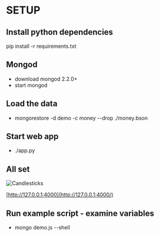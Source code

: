 SETUP
======

Install python dependencies
---------------------------

pip install -r requirements.txt

Mongod
------
* download mongod 2.2.0+
* start mongod

Load the data
-------------

* mongorestore -d demo -c money --drop ./money.bson

Start web app
-------------
* ./app.py

All set
-------

![Candlesticks](https://raw.github.com/rozza/demos/master/aggregation/candlesticks/candlesticks.png)


[http://127.0.0.1:4000](http://127.0.0.1:4000/)

Run example script - examine variables
--------------------------------------
* mongo demo.js --shell